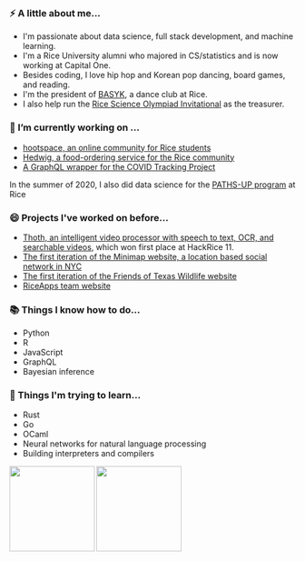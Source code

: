 ### ⚡ A little about me...

- I'm passionate about data science, full stack development, and machine learning. 
- I'm a Rice University alumni who majored in CS/statistics and is now working at Capital One.
- Besides coding, I love hip hop and Korean pop dancing, board games, and reading. 
- I'm the president of [BASYK](https://www.youtube.com/user/BASYKrice), a dance club at Rice. 
- I also help run the [Rice Science Olympiad Invitational](http://ricesoaa.weebly.com/) as the treasurer.
 
 ### 🔭 I’m currently working on ...

- [hootspace, an online community for Rice students](https://github.com/rice-apps/hootspace)
- [Hedwig, a food-ordering service for the Rice community](https://github.com/rice-apps/HedwigUnified)
- [A GraphQL wrapper for the COVID Tracking Project](https://github.com/Tyrubias/covid-tracking-graphql)

In the summer of 2020, I also did data science for the [PATHS-UP program](https://pathsup.org/) at Rice

### 😄 Projects I've worked on before...

- [Thoth, an intelligent video processor with speech to text, OCR, and searchable videos](https://github.com/maxyu1115/thoth), which won first place at HackRice 11.
- [The first iteration of the Minimap website, a location based social network in NYC](https://minimap.us/)
- [The first iteration of the Friends of Texas Wildlife website](https://github.com/rice-apps/ftwl)
- [RiceApps team website](http://www.riceapps.org/)

### 📚 Things I know how to do...

- Python
- R
- JavaScript
- GraphQL
- Bayesian inference

### 🌱 Things I'm trying to learn...

- Rust
- Go
- OCaml
- Neural networks for natural language processing
- Building interpreters and compilers

<a href="https://github.com/anuraghazra/github-readme-stats" target="_blank">
  <img align="left" height="150px" src="https://github-readme-stats.vercel.app/api?username=Tyrubias&count_private=true&show_icons=true" />
</a>
<a href="https://github.com/anuraghazra/github-readme-stats" target="_blank">
  <img align="left" height="150px" src="https://github-readme-stats.vercel.app/api/top-langs/?username=Tyrubias&layout=compact" />
</a>

<!--
**Tyrubias/Tyrubias** is a ✨ _special_ ✨ repository because its `README.md` (this file) appears on your GitHub profile.

Here are some ideas to get you started:

- 🔭 I’m currently working on ...
- 🌱 I’m currently learning ...
- 👯 I’m looking to collaborate on ...
- 🤔 I’m looking for help with ...
- 💬 Ask me about ...
- 📫 How to reach me: ...
- 😄 Pronouns: ...
- ⚡ Fun fact: ...
-->
